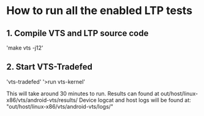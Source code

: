 # How to run all the enabled LTP tests
## 1. Compile VTS and LTP source code
'make vts -j12'

## 2. Start VTS-Tradefed
'vts-tradefed'
'>run vts-kernel'

This will take around 30 minutes to run.
Results can found at out/host/linux-x86/vts/android-vts/results/
Device logcat and host logs will be found at: "out/host/linux-x86/vts/android-vts/logs/"
